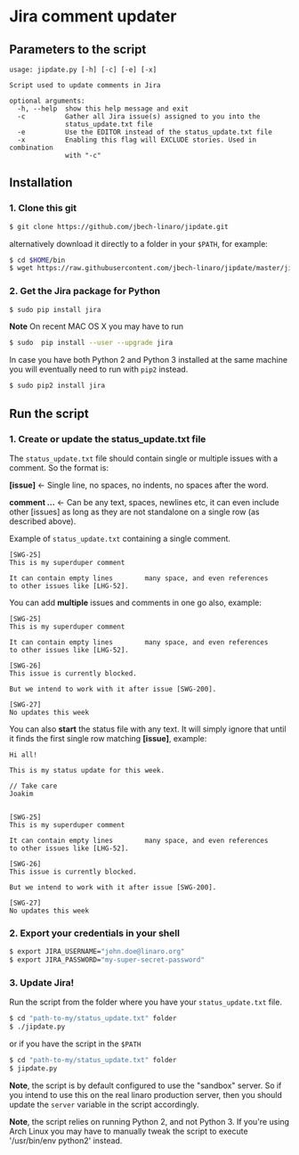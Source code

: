 # Jira comment updater

## Parameters to the script

```
usage: jipdate.py [-h] [-c] [-e] [-x]

Script used to update comments in Jira

optional arguments:
  -h, --help  show this help message and exit
  -c          Gather all Jira issue(s) assigned to you into the
              status_update.txt file
  -e          Use the EDITOR instead of the status_update.txt file
  -x          Enabling this flag will EXCLUDE stories. Used in combination
              with "-c"
```

## Installation
### 1. Clone this git
```bash
$ git clone https://github.com/jbech-linaro/jipdate.git
```

alternatively download it directly to a folder in your `$PATH`, for example:
```bash
$ cd $HOME/bin
$ wget https://raw.githubusercontent.com/jbech-linaro/jipdate/master/jipdate.py
```

### 2. Get the Jira package for Python
```bash
$ sudo pip install jira
```

**Note** On recent MAC OS X you may have to run
```bash
$ sudo  pip install --user --upgrade jira
```

In case you have both Python 2 and Python 3 installed at the same machine you
will eventually need to run with `pip2` instead.
```bash
$ sudo pip2 install jira
```

## Run the script
### 1. Create or update the status_update.txt file
The `status_update.txt` file should contain single or multiple issues with a
comment. So the format is:

**[issue]** <- Single line, no spaces, no indents, no spaces after the word.

**comment ...** <- Can be any text, spaces, newlines etc, it can even include
other [issues] as long as they are not standalone on a single row (as described
above).

Example of `status_update.txt` containing a single comment.
```
[SWG-25]
This is my superduper comment

It can contain empty lines        many space, and even references
to other issues like [LHG-52].
```

You can add **multiple** issues and comments in one go also, example:

```
[SWG-25]
This is my superduper comment

It can contain empty lines        many space, and even references
to other issues like [LHG-52].

[SWG-26]
This issue is currently blocked.

But we intend to work with it after issue [SWG-200].

[SWG-27]
No updates this week
```

You can also **start** the status file with any text. It will simply ignore that
until it finds the first single row matching **[issue]**, example:

```
Hi all!

This is my status update for this week.

// Take care
Joakim


[SWG-25]
This is my superduper comment

It can contain empty lines        many space, and even references
to other issues like [LHG-52].

[SWG-26]
This issue is currently blocked.

But we intend to work with it after issue [SWG-200].

[SWG-27]
No updates this week
```

### 2. Export your credentials in your shell
```bash
$ export JIRA_USERNAME="john.doe@linaro.org"
$ export JIRA_PASSWORD="my-super-secret-password"
```

### 3. Update Jira!
Run the script from the folder where you have your `status_update.txt` file.
```bash
$ cd "path-to-my/status_update.txt" folder
$ ./jipdate.py
```
or if you have the script in the `$PATH`
```bash
$ cd "path-to-my/status_update.txt" folder
$ jipdate.py
```

**Note**, the script is by default configured to use the "sandbox" server. So if
you intend to use this on the real linaro production server, then you should
update the `server` variable in the script accordingly.

**Note**, the script relies on running Python 2, and not Python 3.  If you're
using Arch Linux you may have to manually tweak the script to execute
'/usr/bin/env python2' instead.
